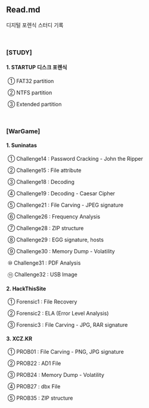 ## Read.md

디지털 포렌식 스터디 기록

<br>

### [STUDY]

#### 1. STARTUP 디스크 포렌식

​		  ① FAT32 partition

​		  ② NTFS partition

​		  ③ Extended partition

<br>

### [WarGame]

#### 1. Suninatas

​	  	① Challenge14 : Password Cracking - John the Ripper

​		  ② Challenge15 : File attribute

​		  ③ Challenge18 : Decoding

​		  ④ Challenge19 : Decoding - Caesar Cipher

​		  ⑤ Challenge21 : File Carving - JPEG signature

​		  ⑥ Challenge26 : Frequency Analysis

​		  ⑦ Challenge28 : ZIP structure

​		  ⑧ Challenge29 : EGG signature, hosts

​		  ⑨ Challenge30 : Memory Dump - Volatility

​		  ⑩ Challenge31 : PDF Analysis

​		  ⑪ Challenge32 : USB Image

#### 2. HackThisSite

​		  ① Forensic1 : File Recovery

​		  ② Forensic2 : ELA (Error Level Analysis)

​		  ③ Forensic3 : File Carving - JPG, RAR signature

#### 3. XCZ.KR

​		  ① PROB01 : File Carving - PNG, JPG signature

​		  ② PROB22 : AD1 File

​		  ③ PROB24 : Memory Dump - Volatility

​		  ④ PROB27 : dbx File

​		  ⑤ PROB35 : ZIP structure

